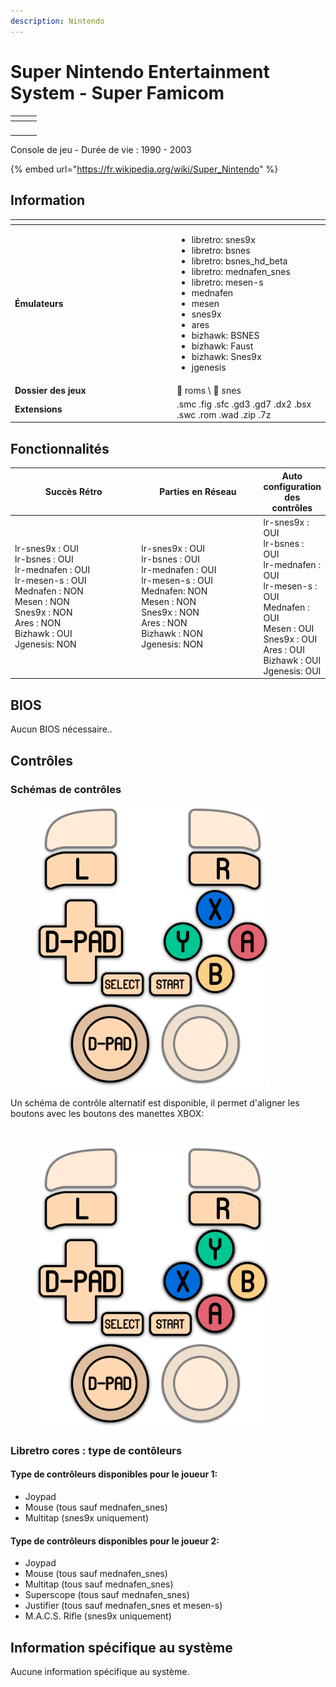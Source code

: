 ```yaml
---
description: Nintendo
---
```


# Super Nintendo Entertainment System - Super Famicom

<table data-header-hidden><thead><tr><th></th><th></th><th data-hidden></th></tr></thead><tbody><tr><td><img src="https://i.imgur.com/inZ65eS.png" alt="" data-size="original"></td><td><img src="https://i.imgur.com/fcfmfq4.png" alt="" data-size="original"></td><td></td></tr></tbody></table>

Console de jeu - Durée de vie : 1990 - 2003

{% embed url="https://fr.wikipedia.org/wiki/Super_Nintendo" %}

## Information

<table data-header-hidden><thead><tr><th width="245"></th><th></th></tr></thead><tbody><tr><td><strong>Émulateurs</strong></td><td><ul><li>libretro: snes9x</li><li>libretro: bsnes</li><li>libretro: bsnes_hd_beta</li><li>libretro: mednafen_snes</li><li>libretro: mesen-s</li><li>mednafen</li><li>mesen</li><li>snes9x</li><li>ares</li><li>bizhawk: BSNES</li><li>bizhawk: Faust</li><li>bizhawk: Snes9x</li><li>jgenesis</li></ul></td></tr><tr><td><strong>Dossier des jeux</strong></td><td><span data-gb-custom-inline data-tag="emoji" data-code="1f4c1">📁</span> roms \ <span data-gb-custom-inline data-tag="emoji" data-code="1f4c2">📂</span> snes</td></tr><tr><td><strong>Extensions</strong></td><td>.smc .fig .sfc .gd3 .gd7 .dx2 .bsx .swc .rom .wad .zip .7z</td></tr></tbody></table>

## Fonctionnalités

<table><thead><tr><th width="256">Succès Rétro</th><th width="243">Parties en Réseau</th><th>Auto configuration des contrôles</th></tr></thead><tbody><tr><td>lr-snes9x : OUI<br>lr-bsnes : OUI<br>lr-mednafen : OUI<br>lr-mesen-s : OUI<br>Mednafen : NON<br>Mesen : NON<br>Snes9x : NON<br>Ares : NON<br>Bizhawk : OUI<br>Jgenesis: NON</td><td>lr-snes9x : OUI<br>lr-bsnes : OUI<br>lr-mednafen : OUI<br>lr-mesen-s : OUI<br>Mednafen: NON<br>Mesen : NON<br>Snes9x : NON<br>Ares : NON<br>Bizhawk : NON<br>Jgenesis: NON</td><td>lr-snes9x : OUI<br>lr-bsnes : OUI<br>lr-mednafen : OUI<br>lr-mesen-s : OUI<br>Mednafen : OUI<br>Mesen : OUI<br>Snes9x : OUI<br>Ares : OUI<br>Bizhawk : OUI<br>Jgenesis: OUI</td></tr></tbody></table>

## BIOS

Aucun BIOS nécessaire..

## Contrôles

### Schémas de contrôles

<div align="left">

<figure><img src="https://github.com/RetroBat-Official/retrobat-tattoos/blob/main/default/snes.png?raw=true" alt="" width="375"><figcaption></figcaption></figure>

</div>

Un schéma de contrôle alternatif est disponible, il permet d'aligner les boutons avec les boutons des manettes XBOX:

<div align="left">

<figure><img src="https://i.imgur.com/Rq6eu0r.png" alt=""><figcaption></figcaption></figure>

</div>

<div align="left">

<figure><img src="https://github.com/RetroBat-Official/retrobat-tattoos/blob/main/default/snes_invert.png?raw=true" alt="" width="375"><figcaption></figcaption></figure>

</div>

### Libretro cores : type de contôleurs

#### &#x20;Type de contrôleurs disponibles pour le joueur 1:

* Joypad
* Mouse (tous sauf mednafen\_snes)
* Multitap (snes9x uniquement)

#### Type de contrôleurs disponibles pour le joueur 2:

* Joypad
* Mouse (tous sauf mednafen\_snes)
* Multitap (tous sauf mednafen\_snes)
* Superscope (tous sauf mednafen\_snes)
* Justifier (tous sauf mednafen\_snes et mesen-s)
* M.A.C.S. Rifle (snes9x uniquement)

## Information spécifique au système

Aucune information spécifique au système.
